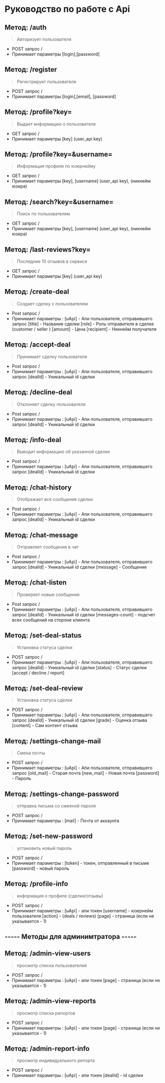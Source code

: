 # Руководство по работе с Api


## Метод: /auth 
> Авторизует пользователя

+ POST запрос / 
+ Принимает параметры [login],[password]


## Метод: /register
> Регистрирует пользователя

+ POST запрос / 
+ Принимает параметры [login],[email], [password]


## Метод: /profile?key=<value>
> Выдает информацию о пользователе

+ GET запрос / 
+ Принимает параметры [key] (user_api key)


## Метод: /profile?key=<value>&username=<value>
> Информация профиля по юзернейму

+ GET запрос /
+ Принимает параметры [key], [username] (user_api key), (никнейм юзера)


## Метод: /search?key=<value>&username=
> Поиск по пользователям

+ GET запрос /
+ Принимает параметры [key], [username] (user_api key), (никнейм юзера)


## Метод: /last-reviews?key=<value>
> Поcледние 10 отзывов в сервисе

+ GET запрос /
+ Принимает параметры [key] (user_api key)


## Метод: /create-deal
> Создает сделку с пользователем

+ Post запрос /
+ Принимает параметры :
[uApi]       - Апи пользователя, отправившего запрос
[title]      - Название сделки
[role]       - Роль отправителя в сделке (customer / seller )
[amount]     - Цена 
[recipient]  - Никнейм получателя  


## Метод: /accept-deal
> Принимает сделку пользователя

+ Post запрос /
+ Принимает параметры :
  [uApi]       - Апи пользователя, отправившего запрос
  [dealId]     - Уникальный id сделки


## Метод: /decline-deal
> Отклоняет сделку пользователя

+ Post запрос /
+ Принимает параметры :
  [uApi]       - Апи пользователя, отправившего запрос
  [dealId]     - Уникальный id сделки


## Метод: /info-deal
> Выводит информацию об указанной сделке

+ Post запрос /
+ Принимает параметры :
  [uApi]       - Апи пользователя, отправившего запрос
  [dealId]     - Уникальный id сделки


## Метод: /chat-history
> Отображает все сообщения сделки

+ Post запрос /
+ Принимает параметры :
[uApi]       - Апи пользователя, отправившего запрос
[dealId]     - Уникальный id сделки


## Метод: /chat-message
> Отправляет сообщения в чат

+ Post запрос /
+ Принимает параметры :
[uApi]       - Апи пользователя, отправившего запрос
[dealId]     - Уникальный id сделки
[message]    - Сообщение 


## Метод: /chat-listen
> Проверяет новые сообщения

+ Post запрос /
+ Принимает параметры :
[uApi]       - Апи пользователя, отправившего запрос
[dealId]     - Уникальный id сделки
[messages-count]    - подсчет всех сообщений на стороне клиента 


## Метод: /set-deal-status
> Установка статуса сделки

+ POST запрос /
+ Принимает параметры :
[uApi]       - Апи пользователя, отправившего запрос
[dealId]     - Уникальный id сделки
[status]     - Статус сделки [accept / decline / report]


## Метод: /set-deal-review
> Установка статуса сделки

+ POST запрос /
+ Принимает параметры :
[uApi]       - Апи пользователя, отправившего запрос
[dealId]     - Уникальный id сделки
[grade]      - Оценка отзыва
[content]    - Сам контент отзыва


## Метод: /settings-change-mail
> Смена почты

+ POST запрос /
+ Принимает параметры :
[uApi]       - Апи пользователя, отправившего запрос
[old_mail]     - Старая почта
[new_mail]      - Новая почта
[password]    - Пароль


## Метод: /settings-change-password
> отправка письма со смееной пароля

+ POST запрос /
+ Принимает параметры :
[mail]     - Почта от аккаунта


## Метод: /set-new-password
> установить новый пароль

+ POST запрос /
+ Принимает параметры :
[token]       - токен, отправленный в письме
[password]     - новый пароль


## Метод: /profile-info
> информация о профиле (сделки/отзывы)

+ POST запрос /
+ Принимает параметры :
[uApi]       - апи токен
[username]     - юзернейм пользователя
[action]     - (deals / reviews)
[page]     - страница (если не указывается - 1)


## ----- Методы для админимтратора -----


## Метод: /admin-view-users
> просмотр списка пользователей

+ POST запрос /
+ Принимает параметры :
  [uApi]       - апи токен
  [page]     - страница (если не указывается - 1)


## Метод: /admin-view-reports
> просмотр списка репортов

+ POST запрос /
+ Принимает параметры :
  [uApi]       - апи токен
  [page]     - страница (если не указывается - 1)


## Метод: /admin-report-info
> просмотр индивидуального репорта

+ POST запрос /
+ Принимает параметры :
  [uApi]       - апи токен
  [dealId]     - id сделки
 

